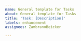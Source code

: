 ```yaml
---
name: General template for Tasks
about: General template for Tasks
title: 'Task: [Description]'
labels: enhancement
assignees: ZambranoBeicker

---
```



